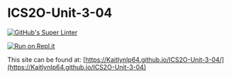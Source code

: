# ICS2O-Unit-3-04

[![GitHub's Super Linter](https://github.com/KaitlynIp64/ICS2O-Unit-3-04/workflows/GitHub's%20Super%20Linter/badge.svg)](https://github.com/KaitlynIp64/ICS2O-Unit-3-04/actions)

[![Run on Repl.it](https://repl.it/badge/github/KaitlynIp64/ICS2O-Unit-3-04)](https://repl.it/github/KaitlynIp64/ICS2O-Unit-3-04)

This site can be found at: [https://KaitlynIp64.github.io/ICS2O-Unit-3-04/](https://KaitlynIp64.github.io/ICS2O-Unit-3-04)
